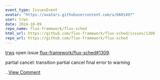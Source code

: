 ```yaml
---
event_type: IssuesEvent
avatar: "https://avatars.githubusercontent.com/u/660149?"
user: trws
date: 2024-10-09
repo_name: flux-framework/flux-sched
html_url: https://github.com/flux-framework/flux-sched/issues/1309
repo_url: https://github.com/flux-framework/flux-sched
---
```


<a href='https://github.com/trws' target='_blank'>trws</a> open issue <a href='https://github.com/flux-framework/flux-sched/issues/1309' target='_blank'>flux-framework/flux-sched#1309</a>.

<p>partial cancel: transition partial cancel final error to warning</p><small>...</small><a href='https://github.com/flux-framework/flux-sched/issues/1309' target='_blank'>View Comment</a>